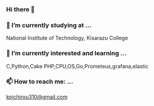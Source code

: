 ### Hi there 👋

### 🔭 I’m currently studying at ...
National Institute of Technology, Kisarazu College

### 🌱 I’m currently interested and learning ...
C,Python,Cake PHP,CPU,OS,Go,Prometeus,grafana,elastic

### 📫 How to reach me: ...
koichirou310@gmail.com

<!--
**kouichi310/kouichi310** is a ✨ _special_ ✨ repository because its `README.md` (this file) appears on your GitHub profile.

Here are some ideas to get you started:

- 🔭 I’m currently working on ...
- 🌱 I’m currently learning ...
- 👯 I’m looking to collaborate on ...
- 🤔 I’m looking for help with ...
- 💬 Ask me about ...
- 📫 How to reach me: ...
- 😄 Pronouns: ...
- ⚡ Fun fact: ...
-->

